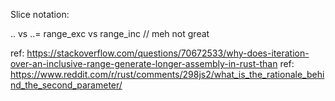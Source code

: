 Slice notation:

.. vs ..=
range_exc vs range_inc // meh not great

ref: https://stackoverflow.com/questions/70672533/why-does-iteration-over-an-inclusive-range-generate-longer-assembly-in-rust-than
ref: https://www.reddit.com/r/rust/comments/298js2/what_is_the_rationale_behind_the_second_parameter/
